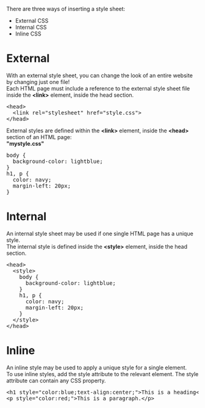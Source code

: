 There are three ways of inserting a style sheet:
<ul>
  <li>External CSS</li>
  <li>Internal CSS</li>
  <li>Inline CSS</li>
</ul>
<h1>External</h1>
With an external style sheet, you can change the look of an entire website by changing just one file!
<br>
Each HTML page must include a reference to the external style sheet file inside the <b>&lt;link&gt;</b> element, inside the head section.
<pre>
&lt;head&gt;
  &lt;link rel="stylesheet" href="style.css"&gt;
&lt;/head&gt;
</pre>
External styles are defined within the <b>&lt;link&gt;</b> element, inside the <b>&lt;head&gt;</b> section of an HTML page:
<br>
<b>"mystyle.css"</b>
<pre>
body {
  background-color: lightblue;
}
h1, p {
  color: navy;
  margin-left: 20px;
}
</pre>
<h1>Internal</h1>
An internal style sheet may be used if one single HTML page has a unique style.
<br>
The internal style is defined inside the <b>&lt;style&gt;</b> element, inside the head section.
<pre>
&lt;head&gt;
  &lt;style&gt;
    body {
      background-color: lightblue;
    }
    h1, p {
      color: navy;
      margin-left: 20px;
    }
  &lt;/style&gt;
&lt;/head&gt;
</pre>
<h1>Inline</h1>
An inline style may be used to apply a unique style for a single element.
<br>
To use inline styles, add the style attribute to the relevant element. The style attribute can contain any CSS property.
<pre>
&lt;h1 style="color:blue;text-align:center;"&gt;This is a heading&lt;/h1&gt;
&lt;p style="color:red;"&gt;This is a paragraph.&lt;/p&gt;
</pre>
